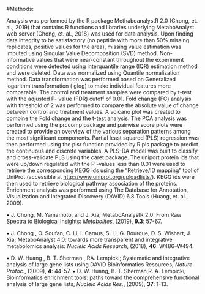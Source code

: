 #Methods:

 Analysis was performed by the R package MethaboanalystR 2.0 (Chong, et. al., 2019) that contains R functions and libraries underlying MetaboAnalyst web server (Chong, et. al., 2018) was used for data analysis. Upon finding data integrity to be satisfactory (no peptide with more than 50% missing replicates, positive values for the area), missing value estimation was imputed using Singular Value Decomposition (SVD) method. Non-informative values that were near-constant throughout the experiment conditions were detected using interquantile range (IQR) estimation method and were deleted. Data was normalized using Quantile normalization method. Data transformation was performed based on Generalized logarithm transformation ( glog) to make individual features more comparable. The control and treatment samples were compared by t-test with the adjusted P- value (FDR) cutoff of 0.01. Fold change (FC) analysis with threshold of 2 was performed to compare the absolute value of change between control and treatment values. A volcano plot was created to combine the Fold change and the t-test analysis.  The PCA analysis was performed using the prccomp package and pairwise score plots were created to provide an overview of the various separation patterns among the most significant components. Partial least squared (PLS) regression was then performed using the plsr function provided by R pls package to predict the continuous and discrete variables. A PLS-DA model was built to classify and cross-validate PLS using the caret package.
The uniport protein ids that were up/down regulated  with the P -values less than 0.01  were used to retrieve the corresponding KEGG ids using the “Retrieve/ID mapping” tool of UniProt (accessible at http://www.uniprot.org/uploadlists/). KEGG ids were then used to retrieve biological pathway association of the proteins. Enrichment analysis was performed using The Database for Annotation, Visualization and Integrated Discovery (DAVID) 6.8 Tools (Huang, et. al., 2009).


•	J. Chong, M. Yamamoto, and J. Xia; MetaboAnalystR 2.0: From Raw Spectra to Biological Insights: *Metabolites*, (2019), **9.3**: 57-67.

•	 J. Chong , O. Soufan, C. Li, I. Caraus, S. Li, G. Bourque, D. S. Wishart, J. Xia; MetaboAnalyst 4.0: towards more transparent and integrative metabolomics analysis: *Nucleic Acids Research*, (2018), **46**: W486–W494.

•	D. W. Huang , B. T. Sherman , RA. Lempicki; Systematic and integrative analysis of large gene lists using DAVID Bioinformatics Resources, *Nature Protoc.*, (2009), **4**: 44-57.
•	D. W. Huang, B. T. Sherman,R. A. Lempicki; Bioinformatics enrichment tools: paths toward the comprehensive functional analysis of large gene lists,  *Nucleic Acids Res.*, (2009), **37**: 1-13.
